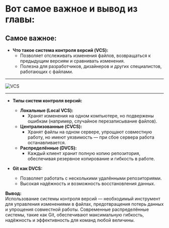 # Вот самое важное и вывод из главы:  

## **Самое важное:**  
- **Что такое система контроля версий (VCS):**  
   - Позволяет отслеживать изменения файлов, возвращаться к предыдущим версиям и сравнивать изменения.  
   - Полезна для разработчиков, дизайнеров и других специалистов, работающих с файлами.
___
![VCS](https://git-scm.com/book/en/v2/images/local.png)
___

- **Типы систем контроля версий:**  
   - **Локальные (Local VCS):**  
     - Хранят изменения на одном компьютере, но подвержены ошибкам (например, случайное перезаписывание файлов).  
   - **Централизованные (CVCS):**  
     - Хранят файлы на одном сервере, упрощают совместную работу, но имеют уязвимость — при сбое сервера работа останавливается.  
   - **Распределённые (DVCS):**  
     - Каждый клиент хранит полную копию репозитория, обеспечивая резервное копирование и гибкость в работе.  

- **Git как DVCS:**  
   - Позволяет работать с несколькими удалёнными репозиториями.  
   - Высокая надёжность и возможность восстановления данных.  

**Вывод:**  
Использование системы контроля версий — необходимый инструмент для управления изменениями в файлах, предотвращения потерь данных и упрощения совместной работы. Современные распределённые системы, такие как Git, обеспечивают максимальную гибкость, надёжность и эффективность для команд любой величины.
